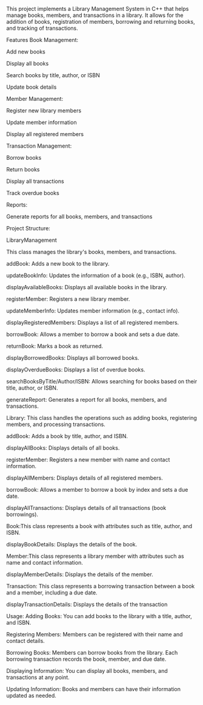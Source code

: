 This project implements a Library Management System in C++ that helps manage books, members, and transactions in a library. It allows for the addition of books, registration of members, borrowing and returning books, and tracking of transactions.

Features
Book Management:

Add new books

Display all books

Search books by title, author, or ISBN

Update book details

Member Management:

Register new library members

Update member information

Display all registered members

Transaction Management:

Borrow books

Return books

Display all transactions

Track overdue books

Reports:

Generate reports for all books, members, and transactions

Project Structure:

LibraryManagement

This class manages the library's books, members, and transactions.

addBook: Adds a new book to the library.

updateBookInfo: Updates the information of a book (e.g., ISBN, author).

displayAvailableBooks: Displays all available books in the library.

registerMember: Registers a new library member.

updateMemberInfo: Updates member information (e.g., contact info).

displayRegisteredMembers: Displays a list of all registered members.

borrowBook: Allows a member to borrow a book and sets a due date.

returnBook: Marks a book as returned.

displayBorrowedBooks: Displays all borrowed books.

displayOverdueBooks: Displays a list of overdue books.

searchBooksByTitle/Author/ISBN: Allows searching for books based on their title, author, or ISBN.

generateReport: Generates a report for all books, members, and transactions.

Library:
This class handles the operations such as adding books, registering members, and processing transactions.

addBook: Adds a book by title, author, and ISBN.

displayAllBooks: Displays details of all books.

registerMember: Registers a new member with name and contact information.


displayAllMembers: Displays details of all registered members.


borrowBook: Allows a member to borrow a book by index and sets a due date.


displayAllTransactions: Displays details of all transactions (book borrowings).


Book:This class represents a book with attributes such as title, author, and ISBN.


displayBookDetails: Displays the details of the book.


Member:This class represents a library member with attributes such as name and contact information.


displayMemberDetails: Displays the details of the member.


Transaction: This class represents a borrowing transaction between a book and a member, including a due date.


displayTransactionDetails: Displays the details of the transaction

Usage: 
Adding Books: You can add books to the library with a title, author, and ISBN.

Registering Members: Members can be registered with their name and contact details.

Borrowing Books: Members can borrow books from the library. Each borrowing transaction records the book, member, and due date.

Displaying Information: You can display all books, members, and transactions at any point.

Updating Information: Books and members can have their information updated as needed.
